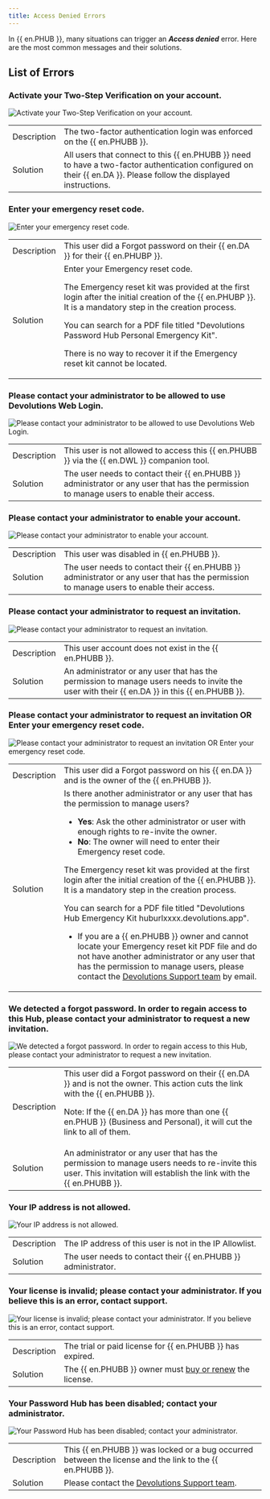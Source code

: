 ```yaml
---
title: Access Denied Errors
---
```

In {{ en.PHUB }}, many situations can trigger an ***Access denied*** error. Here are the most common messages and their solutions.

## List of Errors

### Activate your Two-Step Verification on your account.
![Activate your Two-Step Verification on your account.](/img/en/kb/KB4770.png)

<table>
		<td>
Description
		</td>
		<td>
The two-factor authentication login was enforced on the {{ en.PHUBB }}.
		</td>
	</tr>
	<tr>
		<td>
Solution
		</td>
		<td>
All users that connect to this {{ en.PHUBB }} need to have a two-factor authentication configured on their {{ en.DA }}. Please follow the displayed instructions.
		</td>
	</tr>
</table>

### Enter your emergency reset code.
![Enter your emergency reset code.](/img/en/kb/KB4771.png)

<table>
		<td>
Description
		</td>
		<td>
This user did a Forgot password on their {{ en.DA }} for their {{ en.PHUBP }}.
		</td>
	</tr>
	<tr>
		<td>
Solution
		</td>
		<td>
Enter your Emergency reset code.<br>

The Emergency reset kit was provided at the first login after the initial creation of the {{ en.PHUBP }}. It is a mandatory step in the creation process.<br>

You can search for a PDF file titled "Devolutions Password Hub Personal Emergency Kit".<br>

There is no way to recover it if the Emergency reset kit cannot be located.<br>
		</td>
	</tr>
</table>

### Please contact your administrator to be allowed to use Devolutions Web Login.
![Please contact your administrator to be allowed to use Devolutions Web Login.](/img/en/kb/KB2146.png)

<table>
		<td>
Description
		</td>
		<td>
This user is not allowed to access this {{ en.PHUBB }} via the {{ en.DWL }} companion tool.
		</td>
	</tr>
	<tr>
		<td>
Solution
		</td>
		<td>
The user needs to contact their {{ en.PHUBB }} administrator or any user that has the permission to manage users to enable their access.
		</td>
	</tr>
</table>

### Please contact your administrator to enable your account.
![Please contact your administrator to enable your account.](/img/en/kb/KB4767.png)

<table>
		<td>
Description
		</td>
		<td>
This user was disabled in {{ en.PHUBB }}.
		</td>
	</tr>
	<tr>
		<td>
Solution
		</td>
		<td>
The user needs to contact their {{ en.PHUBB }} administrator or any user that has the permission to manage users to enable their access.
		</td>
	</tr>
</table>

### Please contact your administrator to request an invitation.
![Please contact your administrator to request an invitation.](/img/en/kb/KB4763.png)

<table>
		<td>
Description
		</td>
		<td>
This user account does not exist in the {{ en.PHUBB }}.
		</td>
	</tr>
	<tr>
		<td>
Solution
		</td>
		<td>
An administrator or any user that has the permission to manage users needs to invite the user with their {{ en.DA }} in this {{ en.PHUBB }}.
		</td>
	</tr>
</table>

### Please contact your administrator to request an invitation OR Enter your emergency reset code.
![Please contact your administrator to request an invitation OR Enter your emergency reset code.](/img/en/kb/KB4765.png)

<table>
	<tr>
		<td>
Description
		</td>
		<td>
This user did a Forgot password on his {{ en.DA }} and is the owner of the {{ en.PHUBB }}.
		</td>
	</tr>
	<tr>
		<td>
Solution
		</td>
		<td>
Is there another administrator or any user that has the permission to manage users?<br>

* **Yes**: Ask the other administrator or user with enough rights to re-invite the owner.<br>
* **No**: The owner will need to enter their Emergency reset code.<br>

The Emergency reset kit was provided at the first login after the initial creation of the {{ en.PHUBB }}. It is a mandatory step in the creation process.<br>

You can search for a PDF file titled "Devolutions Hub Emergency Kit huburlxxxx.devolutions.app".<br>
* If you are a {{ en.PHUBB }} owner and cannot locate your Emergency reset kit PDF file and do not have another administrator or any user that has the permission to manage users, please contact the [Devolutions Support team](mailto:service@devolutions.net) by email.<br>
		</td>
	</tr>
</table>

### We detected a forgot password. In order to regain access to this Hub, please contact your administrator to request a new invitation.
![We detected a forgot password. In order to regain access to this Hub, please contact your administrator to request a new invitation.](/img/en/kb/KB4764.png)

<table>
		<td>
Description
		</td>
		<td>
This user did a Forgot password on their {{ en.DA }} and is not the owner. This action cuts the link with the {{ en.PHUBB }}.<br>

Note: If the {{ en.DA }} has more than one {{ en.PHUB }} (Business and Personal), it will cut the link to all of them.
		</td>
	</tr>
	<tr>
		<td>
Solution
		</td>
		<td>
An administrator or any user that has the permission to manage users needs to re-invite this user. This invitation will establish the link with the {{ en.PHUBB }}.
		</td>
	</tr>
</table>

### Your IP address is not allowed.
![Your IP address is not allowed.](/img/en/kb/KB4768.png)

<table>
		<td>
Description
		</td>
		<td>
The IP address of this user is not in the IP Allowlist.
		</td>
	</tr>
	<tr>
		<td>
Solution
		</td>
		<td>
The user needs to contact their {{ en.PHUBB }} administrator.
		</td>
	</tr>
</table>

### Your license is invalid; please contact your administrator. If you believe this is an error, contact support.
![Your license is invalid; please contact your administrator. If you believe this is an error, contact support.](/img/en/kb/KB4766.png)

<table>
		<td>
Description
		</td>
		<td>
The trial or paid license for {{ en.PHUBB }} has expired.
		</td>
	</tr>
	<tr>
		<td>
Solution
		</td>
		<td>
The {{ en.PHUBB }} owner must <a href="https://store.devolutions.net/store">buy or renew</a> the license.
		</td>
	</tr>
</table>

### Your Password Hub has been disabled; contact your administrator.
![Your Password Hub has been disabled; contact your administrator.](/img/en/kb/KB4769.png)

<table>
		<td>
Description
		</td>
		<td>
This {{ en.PHUBB }} was locked or a bug occurred between the license and the link to the {{ en.PHUBB }}.
		</td>
	</tr>
	<tr>
		<td>
Solution
		</td>
		<td>
Please contact the <a href="mailto:service@devolutions.net">Devolutions Support team</a>.
		</td>
	</tr>
</table>
